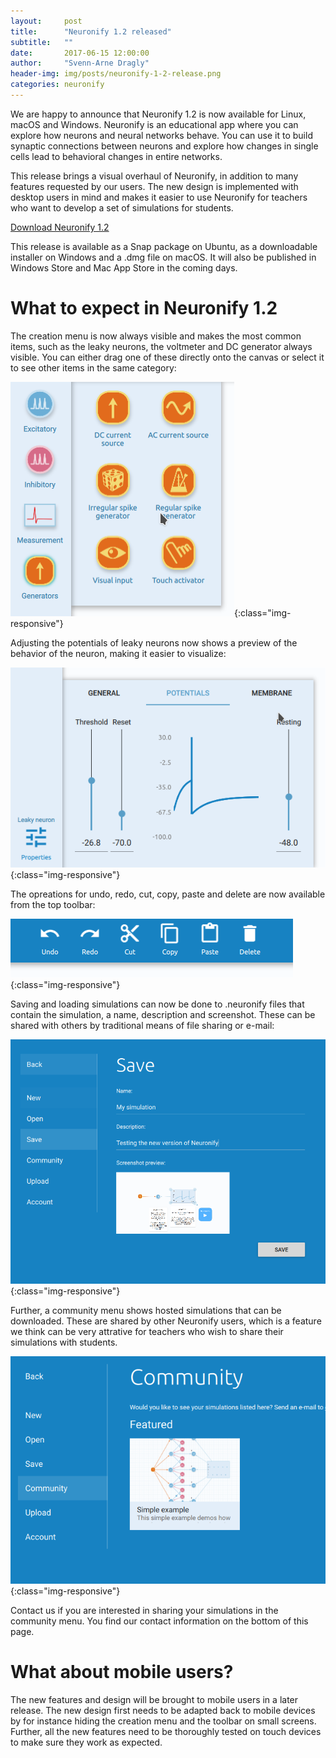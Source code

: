 ```yaml
---
layout:     post
title:      "Neuronify 1.2 released"
subtitle:   ""
date:       2017-06-15 12:00:00
author:     "Svenn-Arne Dragly"
header-img: img/posts/neuronify-1-2-release.png
categories: neuronify
---
```


We are happy to announce that Neuronify 1.2 is now available for Linux,
macOS and Windows.
Neuronify is an educational app where you can explore how neurons and
neural networks behave.
You can use it to build synaptic connections between neurons and explore 
how changes in single cells lead to behavioral changes in entire networks.

This release brings a visual overhaul of Neuronify, in addition to many
features requested by our users.
The new design is implemented with desktop users in mind and makes it 
easier to use Neuronify for teachers who want to develop a set of
simulations for students.

[Download Neuronify 1.2](http://ovilab.net/neuronify)

This release is available as a Snap package on Ubuntu,
as a downloadable installer on Windows and a .dmg file on macOS.
It will also be published in Windows Store and 
Mac App Store in the coming days.

# What to expect in Neuronify 1.2 #

The creation menu is now always visible and makes the most common items,
such as the leaky neurons, the voltmeter and DC generator always visible.
You can either drag one of these directly onto the canvas or select it
to see other items in the same category:

![New creation menu](/img/posts/neuronify-1-2-creation-menu.png){:class="img-responsive"}

Adjusting the potentials of leaky neurons now shows a preview of the
behavior of the neuron, making it easier to visualize:

![New properties menu](/img/posts/neuronify-1-2-neuron-properties.png){:class="img-responsive"}

The opreations for undo, redo, cut, copy, paste and delete are now available from the
top toolbar:

![New toolbar](/img/posts/neuronify-1-2-toolbar.png){:class="img-responsive"}

Saving and loading simulations can now be done to .neuronify files that 
contain the simulation, a name, description and screenshot.
These can be shared with others by traditional means of file sharing or e-mail:

![New save menu](/img/posts/neuronify-1-2-save.png){:class="img-responsive"}

Further, a community menu shows hosted simulations that can be downloaded.
These are shared by other Neuronify users, which is a feature we think can be
very attrative for teachers who wish to share their simulations with students.

![New community menu](/img/posts/neuronify-1-2-community.png){:class="img-responsive"}

Contact us if you are interested in sharing your simulations in the
community menu.
You find our contact information on the bottom of this page.

# What about mobile users? #

The new features and design will be brought to mobile users in a later
release.
The new design first needs to be adapted back to mobile devices by for 
instance hiding the creation menu and the toolbar on small screens.
Further, all the new features need to be thoroughly tested on touch
devices to make sure they work as expected.